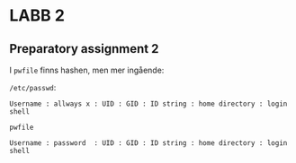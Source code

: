 # LABB 2

## Preparatory assignment 2
I `pwfile` finns hashen, men mer ingående:


`/etc/passwd`:

`Username : allways x : UID : GID : ID string : home directory : login shell`


`pwfile`

`Username : password  : UID : GID : ID string : home directory : login shell`
